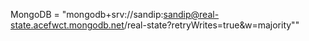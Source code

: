 MongoDB = "mongodb+srv://sandip:sandip@real-state.acefwct.mongodb.net/real-state?retryWrites=true&w=majority""
